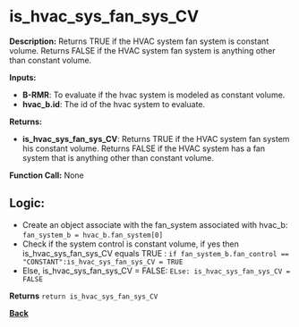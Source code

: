 # is_hvac_sys_fan_sys_CV  

**Description:** Returns TRUE if the HVAC system fan system is constant volume. Returns FALSE if the HVAC system fan system is anything other than constant volume.   

**Inputs:**  
- **B-RMR**: To evaluate if the hvac system is modeled as constant volume.   
- **hvac_b.id**: The id of the hvac system to evaluate.  

**Returns:**  
- **is_hvac_sys_fan_sys_CV**: Returns TRUE if the HVAC system fan system his constant volume. Returns FALSE if the HVAC system has a fan system that is anything other than constant volume.   
 
**Function Call:** None  

## Logic:   

- Create an object associate with the fan_system associated with hvac_b: `fan_system_b = hvac_b.fan_system[0]`
- Check if the system control is constant volume, if yes then is_hvac_sys_fan_sys_CV equals TRUE  : `if fan_system_b.fan_control == "CONSTANT":is_hvac_sys_fan_sys_CV = TRUE` 
- Else, is_hvac_sys_fan_sys_CV = FALSE: `ELse: is_hvac_sys_fan_sys_CV = FALSE`  

**Returns** `return is_hvac_sys_fan_sys_CV`  



**[Back](../../../_toc.md)**
